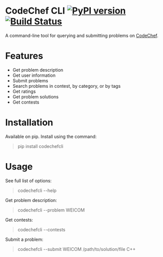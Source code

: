 # CodeChef CLI [![PyPI version](https://badge.fury.io/py/codechefcli.svg)](https://badge.fury.io/py/codechefcli) [![Build Status](https://travis-ci.org/sk364/codechef-cli.svg?branch=master)](https://travis-ci.org/sk364/codechef-cli)

A command-line tool for querying and submitting problems on [CodeChef](https://www.codechef.com/).

# Features

* Get problem description
* Get user information
* Submit problems
* Search problems in contest, by category, or by tags
* Get ratings
* Get problem solutions
* Get contests


# Installation

Available on pip. Install using the command:

> pip install codechefcli


# Usage

See full list of options:  
> codechefcli --help

Get problem description:  
> codechefcli --problem WEICOM

Get contests:  
> codechefcli --contests

Submit a problem:  
> codechefcli --submit WEICOM /path/to/solution/file C++
